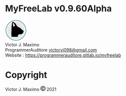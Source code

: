 # MyFreeLab v0.9.60Alpha
![logo myfreelab](source/logo.png)
<br>
Victor J. Maximo <br>
ProgrammerAuditore <victorvj098@gmail.com> <br>
Website : https://programmerauditore.gitlab.io/myfreelab
# Copyright
Victor J. Maximo ![logo myfreelab](source/copyright_16x16.png) 2021
